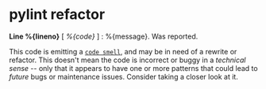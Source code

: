 # pylint refactor

**Line %{lineno}** [ _%{code}_ ]  :  %{message}.
 Was reported.

This code is emitting a [`code smell`][code smell], and may be in need of
a rewrite or refactor.
 This doesn't mean the code is incorrect or buggy in a _technical sense_ -- only that it
appears to have one or more patterns that could lead to _future_ bugs or maintenance issues.
Consider taking a closer look at it.

[code smell]: https://en.wikipedia.org/wiki/Code_smell
